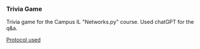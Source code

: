 ### Trivia Game

Trivia game for the Campus IL "Networks.py" course.
Used chatGPT for the q&a.

[Protocol used]([https://pages.github.com/](https://s3.eu-west-1.amazonaws.com/data.cyber.org.il/virtual_courses/network.py/chapter_1/protocol1.5.2.html)https://s3.eu-west-1.amazonaws.com/data.cyber.org.il/virtual_courses/network.py/chapter_1/protocol1.5.2.html)

